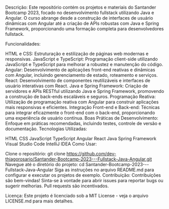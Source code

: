 Descrição:
Este repositório contém os projetos e materiais do Santander Bootcamp 2023, focado no desenvolvimento fullstack utilizando Java e Angular. O curso abrange desde a construção de interfaces de usuário dinâmicas com Angular até a criação de APIs robustas com Java e Spring Framework, proporcionando uma formação completa para desenvolvedores fullstack.

Funcionalidades:

HTML e CSS: Estruturação e estilização de páginas web modernas e responsivas.
JavaScript e TypeScript: Programação client-side utilizando JavaScript e TypeScript para melhorar a robustez e manutenção do código.
Angular: Desenvolvimento de aplicações front-end reativas e dinâmicas com Angular, incluindo gerenciamento de estado, roteamento e serviços.
React: Desenvolvimento de componentes reutilizáveis e interfaces de usuário interativas com React.
Java e Spring Framework: Criação de servidores e APIs RESTful utilizando Java e Spring Framework, promovendo a construção de back-ends escaláveis e seguros.
Programação Reativa: Utilização de programação reativa com Angular para construir aplicações mais responsivas e eficientes.
Integração Front-end e Back-end: Técnicas para integrar eficazmente o front-end com o back-end, proporcionando uma experiência de usuário contínua.
Boas Práticas de Desenvolvimento: Enfoque em práticas recomendadas, incluindo testes, controle de versão e documentação.
Tecnologias Utilizadas:

HTML
CSS
JavaScript
TypeScript
Angular
React
Java
Spring Framework
Visual Studio Code
IntelliJ IDEA
Como Usar:

Clone o repositório: git clone https://github.com/dev-thiagorosario/Santander-Bootcamp-2023---Fullstack-Java-Angular.git
Navegue até o diretório do projeto: cd Santander-Bootcamp-2023---Fullstack-Java-Angular
Siga as instruções no arquivo README.md para configurar e executar os projetos de exemplo.
Contribuição:
Contribuições são bem-vindas! Sinta-se à vontade para abrir issues para reportar bugs ou sugerir melhorias. Pull requests são incentivados.

Licença:
Este projeto é licenciado sob a MIT License - veja o arquivo LICENSE.md para mais detalhes.
